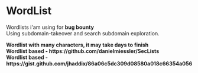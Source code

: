 # WordList
Wordlists i'am using for <b>bug bounty</b><br> 
Using subdomain-takeover and search subdomain exploration.

<p>
	<b>Wordlist with many characters, it may take days to finish</b><br />
	<b>Wordlist based - https://github.com/danielmiessler/SecLists</b><br />
	<b>Wordlist based - https://gist.github.com/jhaddix/86a06c5dc309d08580a018c66354a056</b><br />
</p>
